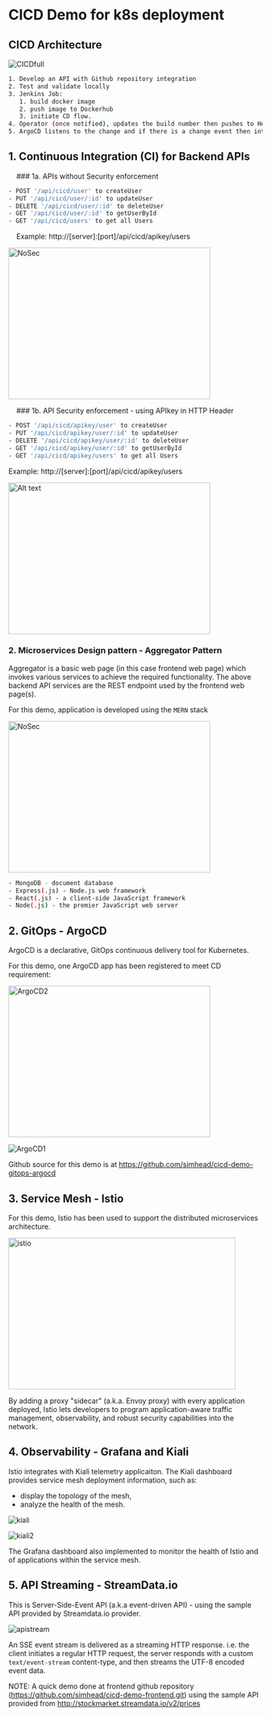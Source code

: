 # CICD Demo for k8s deployment
## CICD Architecture

![CICDfull](./images/cicd-fullflow.jpg?raw=true "Title")

```sh
1. Develop an API with Github repository integration
2. Test and validate locally
3. Jenkins Job:
   1. build docker image
   2. push image to Dockerhub
   3. initiate CD flow.
4. Operator (once notified), updates the build number then pushes to Helm repository.
5. ArgoCD listens to the change and if there is a change event then intiates the new k8s deployment.
```

## 1. Continuous Integration (CI) for Backend APIs
&nbsp;&nbsp;&nbsp;&nbsp;### 1a. APIs without Security enforcement
```sh
- POST '/api/cicd/user' to createUser
- PUT '/api/cicd/user/:id' to updateUser
- DELETE '/api/cicd/user/:id' to deleteUser
- GET '/api/cicd/user/:id' to getUserById
- GET '/api/cicd/users' to get all Users
```
&nbsp;&nbsp;&nbsp;&nbsp;Example: http://[server]:[port]/api/cicd/apikey/users

<img alt="NoSec" height="300" src="./images/postman-nosecurity.jpg" width="400"/>

&nbsp;&nbsp;&nbsp;&nbsp;### 1b. API Security enforcement - using APIkey in HTTP Header
```sh
- POST '/api/cicd/apikey/user' to createUser
- PUT '/api/cicd/apikey/user/:id' to updateUser
- DELETE '/api/cicd/apikey/user/:id' to deleteUser
- GET '/api/cicd/apikey/user/:id' to getUserById
- GET '/api/cicd/apikey/users' to get all Users
```
Example: http://[server]:[port]/api/cicd/apikey/users

<img alt="Alt text" height="300" src="./images/postman-apikey.jpg" title="Title" width="400"/>

### 2. Microservices Design pattern - Aggregator Pattern
Aggregator is a basic web page (in this case frontend web page) which invokes various services to achieve the required functionality.
The above backend API services are the REST endpoint used by the frontend web page(s).

For this demo, application is developed using the `MERN` stack

<img alt="NoSec" height="300" src="./images/mernstack.jpg" width="400"/>

```sh
- MongoDB - document database
- Express(.js) - Node.js web framework
- React(.js) - a client-side JavaScript framework
- Node(.js) - the premier JavaScript web server
```
## 2. GitOps - ArgoCD
ArgoCD is a declarative, GitOps continuous delivery tool for Kubernetes.

For this demo, one ArgoCD app has been registered to meet CD requirement:

<img alt="ArgoCD2" height="300" src="./images/gitops-argocd.jpg" width="400"/>

![ArgoCD1](./images/gitops-argocd-details.jpg)

Github source for this demo is at 
https://github.com/simhead/cicd-demo-gitops-argocd

## 3. Service Mesh - Istio
For this demo, Istio has been used to support the distributed microservices architecture.

<img alt="istio" height="300" src="./images/istio.jpg" width="450"/>

By adding a proxy "sidecar" (a.k.a. Envoy proxy) with every application deployed, 
Istio lets developers to program application-aware traffic management, observability, and 
robust security capabilities into the network.

## 4. Observability - Grafana and Kiali
Istio integrates with Kiali telemetry applicaiton. 
The Kiali dashboard provides service mesh deployment information, such as:

- display the topology of the mesh,
- analyze the health of the mesh.

![kiali](./images/dashboard-istio-kiali.jpg)

![kiali2](./images/dashboard-istio-kiali2.jpg)

The Grafana dashboard also implemented to monitor the health of Istio and of applications within the service mesh.

## 5. API Streaming - StreamData.io
This is Server-Side-Event API (a.k.a event-driven API) - 
using the sample API provided by Streamdata.io provider. 

![apistream](./images/streamdataio.jpg)

An SSE event stream is delivered as a streaming HTTP response.
i.e. the client initiates a regular HTTP request,
the server responds with a custom `text/event-stream` content-type,
and then streams the UTF-8 encoded event data.

NOTE: A quick demo done at frontend github repository (https://github.com/simhead/cicd-demo-frontend.git) 
using the sample API provided from http://stockmarket.streamdata.io/v2/prices




